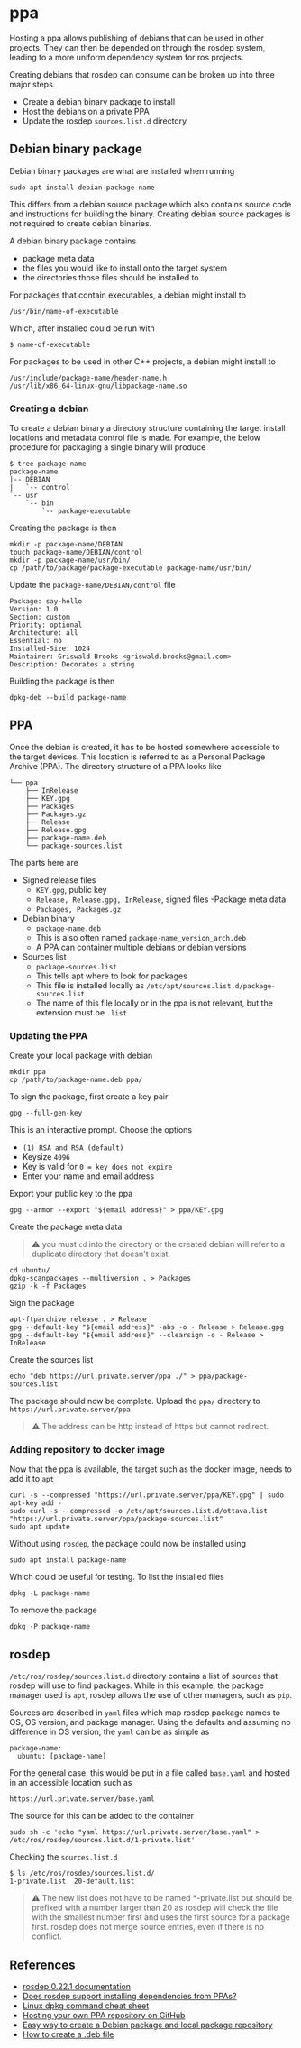 # ppa
Hosting a ppa allows publishing of debians that can be used in other projects.
They can then be depended on through the rosdep system, leading to a more uniform dependency system for ros projects.

Creating debians that rosdep can consume can be broken up into three major steps.

- Create a debian binary package to install
- Host the debians on a private PPA
- Update the rosdep `sources.list.d` directory

## Debian binary package
Debian binary packages are what are installed when running
```
sudo apt install debian-package-name
```

This differs from a debian source package which also contains source code and instructions for building the binary. Creating debian source packages is not required to create debian binaries.

A debian binary package contains
- package meta data
- the files you would like to install onto the target system
- the directories those files should be installed to

For packages that contain executables, a debian might install to
```
/usr/bin/name-of-executable
```
Which, after installed could be run with
```
$ name-of-executable
```
For packages to be used in other C++ projects, a debian might install to

```
/usr/include/package-name/header-name.h
/usr/lib/x86_64-linux-gnu/libpackage-name.so
```

### Creating a debian
To create a debian binary a directory structure containing the target install locations and metadata control file is made. For example, the below procedure for packaging a single binary will produce
```
$ tree package-name
package-name
|-- DEBIAN
|   `-- control
`-- usr
    `-- bin
        `-- package-executable
```
Creating the package is then
```
mkdir -p package-name/DEBIAN
touch package-name/DEBIAN/control
mkdir -p package-name/usr/bin/
cp /path/to/package/package-executable package-name/usr/bin/
```
Update the `package-name/DEBIAN/control` file
```
Package: say-hello
Version: 1.0
Section: custom
Priority: optional
Architecture: all
Essential: no
Installed-Size: 1024
Maintainer: Griswald Brooks <griswald.brooks@gmail.com>
Description: Decorates a string
```
Building the package is then
```
dpkg-deb --build package-name
```

## PPA
Once the debian is created, it has to be hosted somewhere accessible to the target devices.
This location is referred to as a Personal Package Archive (PPA). The directory structure of a PPA looks like
```
└── ppa
    ├── InRelease
    ├── KEY.gpg
    ├── Packages
    ├── Packages.gz
    ├── Release
    ├── Release.gpg
    ├── package-name.deb
    └── package-sources.list
```
The parts here are
- Signed release files
  - `KEY.gpg`, public key
  - `Release, Release.gpg, InRelease`, signed files
-Package meta data
  - `Packages, Packages.gz`
- Debian binary
  - `package-name.deb`
  - This is also often named `package-name_version_arch.deb`
  - A PPA can container multiple debians or debian versions
- Sources list
  - `package-sources.list`
  - This tells apt where to look for packages
  - This file is installed locally as `/etc/apt/sources.list.d/package-sources.list`
  - The name of this file locally or in the ppa is not relevant, but the extension must be `.list`

### Updating the PPA
Create your local package with debian
```
mkdir ppa
cp /path/to/package-name.deb ppa/
```
To sign the package, first create a key pair
```
gpg --full-gen-key
```
This is an interactive prompt.
Choose the options

- `(1) RSA and RSA (default)`
- Keysize `4096`
- Key is valid for `0 = key does not expire`
- Enter your name and email address

Export your public key to the ppa
```
gpg --armor --export "${email address}" > ppa/KEY.gpg
```
Create the package meta data
> :warning: you must `cd` into the directory or the created debian will
refer to a duplicate directory that doesn't exist.
```
cd ubuntu/
dpkg-scanpackages --multiversion . > Packages
gzip -k -f Packages
```
Sign the package
```
apt-ftparchive release . > Release
gpg --default-key "${email address}" -abs -o - Release > Release.gpg
gpg --default-key "${email address}" --clearsign -o - Release > InRelease
```
Create the sources list
```
echo "deb https://url.private.server/ppa ./" > ppa/package-sources.list
```
The package should now be complete.
Upload the `ppa/` directory to `https://url.private.server/ppa`

> :warning: The address can be http instead of https but cannot redirect.

### Adding repository to docker image
Now that the ppa is available, the target such as the docker image, needs to add it to `apt`
```
curl -s --compressed "https://url.private.server/ppa/KEY.gpg" | sudo apt-key add -
sudo curl -s --compressed -o /etc/apt/sources.list.d/ottava.list "https://url.private.server/ppa/package-sources.list"
sudo apt update
```

Without using `rosdep`, the package could now be installed using
```
sudo apt install package-name
```
Which could be useful for testing.
To list the installed files
```
dpkg -L package-name
```
To remove the package
```
dpkg -P package-name
```
## rosdep
`/etc/ros/rosdep/sources.list.d` directory contains a list of sources that rosdep will use to find packages.
While in this example, the package manager used is `apt`, rosdep allows the use of other managers, such as `pip`.

Sources are described in `yaml` files which map rosdep package names to OS, OS version, and package manager. Using the defaults and assuming no difference in OS version, the `yaml` can be as simple as
```
package-name:
  ubuntu: [package-name]
```
For the general case, this would be put in a file called `base.yaml` and hosted in an accessible location such as
```
https://url.private.server/base.yaml
```
The source for this can be added to the container
```
sudo sh -c 'echo "yaml https://url.private.server/base.yaml" > /etc/ros/rosdep/sources.list.d/1-private.list'
```
Checking the `sources.list.d`
```
$ ls /etc/ros/rosdep/sources.list.d/
1-private.list  20-default.list
```
> :warning: The new list does not have to be named *-private.list but should be prefixed with a number larger than 20 as rosdep will check the file with the smallest number first and uses the first source for a package first. rosdep does not merge source entries, even if there is no conflict.

## References

- [rosdep 0.22.1 documentation](https://docs.ros.org/en/independent/api/rosdep/html/overview.html)
- [Does rosdep support installing dependencies from PPAs?](https://answers.ros.org/question/70210/does-rosdep-support-installing-dependencies-from-ppas/)
- [Linux dpkg command cheat sheet](https://www.cyberciti.biz/howto/question/linux/dpkg-cheat-sheet.php)
- [Hosting your own PPA repository on GitHub](https://assafmo.github.io/2019/05/02/ppa-repo-hosted-on-github.html)
- [Easy way to create a Debian package and local package repository](https://linuxconfig.org/easy-way-to-create-a-debian-package-and-local-package-repository)
- [How to create a .deb file](https://askubuntu.com/a/493577)

